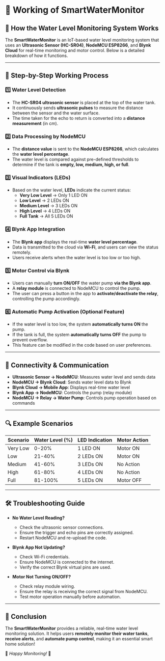 # 🚀 Working of SmartWaterMonitor

## 🌊 How the Water Level Monitoring System Works

The **SmartWaterMonitor** is an IoT-based water level monitoring system that uses an **Ultrasonic Sensor (HC-SR04)**, **NodeMCU ESP8266**, and **Blynk Cloud** for real-time monitoring and motor control. Below is a detailed breakdown of how it functions.

---

## 🔄 Step-by-Step Working Process

### 1️⃣ **Water Level Detection**
- The **HC-SR04 ultrasonic sensor** is placed at the top of the water tank.
- It continuously sends **ultrasonic pulses** to measure the distance between the sensor and the water surface.
- The time taken for the echo to return is converted into a **distance measurement** (in cm).

### 2️⃣ **Data Processing by NodeMCU**
- The **distance value** is sent to the **NodeMCU ESP8266**, which calculates the **water level percentage**.
- The water level is compared against pre-defined thresholds to determine if the tank is **empty, low, medium, high, or full**.

### 3️⃣ **Visual Indicators (LEDs)**
- Based on the water level, **LEDs** indicate the current status:
  - **Very Low Level** → Only 1 LED ON
  - **Low Level** → 2 LEDs ON
  - **Medium Level** → 3 LEDs ON
  - **High Level** → 4 LEDs ON
  - **Full Tank** → All 5 LEDs ON

### 4️⃣ **Blynk App Integration**
- The **Blynk app** displays the real-time **water level percentage**.
- Data is transmitted to the cloud via **Wi-Fi**, and users can view the status remotely.
- Users receive alerts when the water level is too low or too high.

### 5️⃣ **Motor Control via Blynk**
- Users can manually **turn ON/OFF** the water pump **via the Blynk app**.
- A **relay module** is connected to NodeMCU to control the pump.
- The user can press a button in the app to **activate/deactivate the relay**, controlling the pump accordingly.

### 6️⃣ **Automatic Pump Activation (Optional Feature)**
- If the water level is too low, the system **automatically turns ON** the pump.
- If the tank is full, the system **automatically turns OFF** the pump to prevent overflow.
- This feature can be modified in the code based on user preferences.

---


## 📡 Connectivity & Communication
- **Ultrasonic Sensor → NodeMCU**: Measures water level and sends data
- **NodeMCU → Blynk Cloud**: Sends water level data to Blynk
- **Blynk Cloud → Mobile App**: Displays real-time water level
- **Blynk App → NodeMCU**: Controls the pump (relay module)
- **NodeMCU → Relay → Water Pump**: Controls pump operation based on commands

---

## 🔍 Example Scenarios
| Scenario | Water Level (%) | LED Indication | Motor Action |
|----------|---------------|---------------|-------------|
| Very Low | 0-20% | 1 LED ON | Motor ON |
| Low | 21-40% | 2 LEDs ON | Motor ON |
| Medium | 41-60% | 3 LEDs ON | No Action |
| High | 61-80% | 4 LEDs ON | No Action |
| Full | 81-100% | 5 LEDs ON | Motor OFF |

---

## 🛠️ Troubleshooting Guide
- **No Water Level Reading?**
  - Check the ultrasonic sensor connections.
  - Ensure the trigger and echo pins are correctly assigned.
  - Restart NodeMCU and re-upload the code.

- **Blynk App Not Updating?**
  - Check Wi-Fi credentials.
  - Ensure NodeMCU is connected to the internet.
  - Verify the correct Blynk virtual pins are used.

- **Motor Not Turning ON/OFF?**
  - Check relay module wiring.
  - Ensure the relay is receiving the correct signal from NodeMCU.
  - Test motor operation manually before automation.

---

## 🎯 Conclusion
The **SmartWaterMonitor** provides a reliable, real-time water level monitoring solution. It helps users **remotely monitor their water tanks**, **receive alerts**, and **automate pump control**, making it an essential smart home solution!

🚀 *Happy Monitoring!* 🚀

